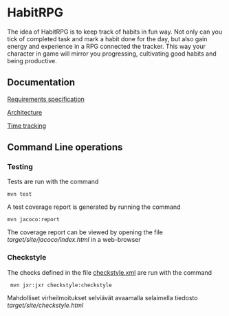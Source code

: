 # HabitRPG

The idea of HabitRPG is to keep track of habits in fun way. Not only can you tick of completed task and mark a 
habit done for the day, but also gain energy and experience in a RPG connected the tracker. This way your character in game
will mirror you progressing, cultivating good habits and being productive.

## Documentation

[Requirements specification](https://github.com/stadibo/otm-harjoitustyo/blob/master/habitRPG/documentation/requirements-specification.md)

[Architecture](https://github.com/stadibo/otm-harjoitustyo/blob/master/habitRPG/documentation/architecture.md)

[Time tracking](https://github.com/stadibo/otm-harjoitustyo/blob/master/habitRPG/documentation/time-tracking.md)

## Command Line operations

### Testing

Tests are run with the command

```
mvn test
```

A test coverage report is generated by running the command

```
mvn jacoco:report
```

The coverage report can be viewed by opening the file _target/site/jacoco/index.html_ in a web-browser

### Checkstyle

The checks defined in the file [checkstyle.xml](https://github.com/mluukkai/OtmTodoApp/blob/master/checkstyle.xml) are run with the command

```
 mvn jxr:jxr checkstyle:checkstyle
```

Mahdolliset virheilmoitukset selviävät avaamalla selaimella tiedosto _target/site/checkstyle.html_
